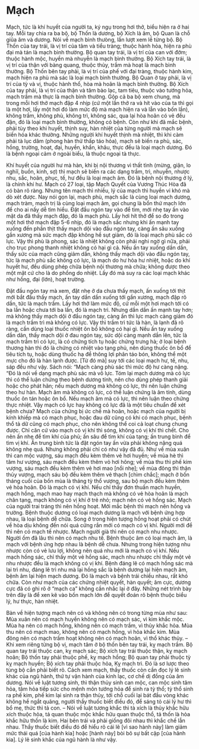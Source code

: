 # Mạch

Mạch, tức là khí huyết của người ta, ký ngụ trong hơi thở, biểu hiện ra ở hai tay. Mỗi tay chia ra ba bộ, bộ Thốn là dương, bộ Xích là âm, bộ Quan là chỗ giũa âm và dương. Nói về mạch bình thưòng, lần lượt xem lề từng bộ. Bộ Thốn của tay trái, là vị trí của tâm và tiểu tràng; thuộc hành hỏa, hiện ra phù đại mà tán là mạch bình thường. Bộ quan tay trái, là vị trí của can với đởm; thuộc hành mộc, huyền mà nhuyễn là mạch bình thường. Bộ Xích tay trái, là vị trí của thận với bàng quang, thuộc thủy, trầm mà hoạt là mạch bình thường. Bộ Thốn bên tay phải, là vị trí của phế với đại tràng, thuộc hành kim, mạch hiện ra phù mà sác là loại mạch bình thường. Bộ Quan ở tay phải, là vị trí của tỳ và vị, thuộc hành thổ, hòa mà hoãn là mạch bình thường. Bộ Xích của tay phải, là vị trí của thận và tâm bào lạc, tam tiêu, thuộc vào tướng hỏa, mạch trầm mà thực là mạch bình thường. Gộp cả ba bộ xem chung, mà trong mỗi hơi thở mạch đập 4 nhịp (cứ một lần thở ra và hít vào của ta thì gọi là một hơi, lấy một hơi đó làm mức độ mà mạch hiện ra và lẫn vào bốn lần), không trầm, không phù, không trì, không sác, qua lại hòa hoãn có vẻ đều đặn, đó là loại mạch bình thường, không có bệnh. Còn như khi đã mắc bệnh, phải tùy theo khi huyết, thịnh suy, hàn nhiệt của từng người mà mạch sẽ biến hóa khác thường. Những người khí huyết thịnh mà nhiệt, thì khi càm phải tà lục dâm (phong hàn thử thấp táo hỏa), mạch sẽ biến ra phù, sác, hồng, trường, hoạt, đại, huyền, khẩn, khâu, thực đều là loại mạch dương. Đó là bệnh ngoại cảm ở ngoài biểu, là thuộc ngoại tà thực.

Khí huyết của người hư mà hàn, khi bị nội thương vì thất tình (mừng, giận, lo nghỉĩ, buồn, kinh, sợ) thì mạch sẽ biến ra các dạng trầm, trì, nhuyễn, nhược nhu, sắc, hoãn, phục, tế, hư đều là loại mạch âm. Đó là bệnh nội thương ở lý, là chính khí hư. Mạch có 27 loại, tập Mạch Quyết của Vương Thúc Hòa đã có bàn rõ ràng. Nhưng tên mạch thì nhiều, lý của mạch thì huyền vi khó mà dò xét được. Nay nói gọn lại, mạch phù, mạch sắc là cùng loại mạch dương, mạch tràm, mạch trị là cùng loại mạch âm, gọi chung là bổn thứ mạch lớn để cho ai nấy dễ tìm hiểu. Đặt đầu ngón tay vào để tìm, mới nhẹ tay ấn vào mặt da đã thấy mạch đập, đó là mạch phù. Lấy hơi hít thở để so đo trong một hơi thở mạch đập 5-6 nhịp, đó là mạch sắc nhưng khi ấn mạnh tay xuống đến phần thịt thấy mạch dội vào đầu ngón tay, càng ấn sâu xuống gần xương mà sức mạch đập không hề sụt giảm, đó là loại mạch phù sắc có lực. Vậy thì phù là phong, sác là nhiệt không còn phải nghi ngờ gì nữa, phải cho trục phong thanh nhiệt không có hại gì cả. Nếu ấn tay xuống dần dần, thấy sức của mạch cũng giảm dần, không thấy mạch dội vào đầu ngón tay, tức là mạch phù sắc không có lực, là mạch do hư hỏa hư nhiệt, hoặc do khí huyết hư, đều dùng phép chữa bệnh nội thương mà chữa; không được theo một mặt cứ cho là do phồng do nhiệt. Lấy đó mà suy ra các loại mạch khác như hồng, đại (lớn), hoạt trường.

Đặt đầu ngón tay mà xem, đặt nhẹ ở da chưa thấy mạch, ấn xuống tới thịt mới bắt đầu thấy mạch, ấn tay dần dần xuống tới gần xương, mạch đập rõ dần, tức là mạch trầm. Lấy hơi thở làm mức độ, cứ mỗi một hơi mạch tới có ba lần hoặc chưa tới ba lần, đó là mạch trì. Nhưng dần dần ấn mạnh tay hơn; mà không thấy mạch dội ở đầu ngón tay, càng ấn thì lực mạch càng giảm đó là mạch trầm trì mà không có lực. Vậy thì trầm trì tức là hàn, là lạnh đã rõ ràng, cần dùng loại thuốc nhiệt ôn bổ không có hại gì. Nếu ấn tay xuống dần dãn, thấy mạch dội ở đau ngón tay, sức dội càng mạnh dần lên, tức là mạch trầm trì có lực, là có chứng tích tụ hoặc chứng trưng hà; ở loại bệnh thương hàn thì đó là chứng có nhiệt vào tạng phủ, nên dùng thuốc ôn bổ để tiêu tích tụ, hoặc dùng thuốc hạ để thông lợi phân táo bón, không thể một mực cho đó là hàn lạnh được. [Từ đó mà] suy tới các loại mạch hư, tế, nhu, sáp đều như vậy. Sách nói: “Mạch càng phù sác thì mức độ hư càng nặng. “Đó là nói về dạng mạch phù sác mà vô lực. Tóm lại mạch dương mà có lực thì có thể luận chứng theo bệnh dương tính, nên cho dùng phép thanh giải hoặc cho phát hãn; nếu mạch dương mà không có lực, thì nên luận chứng theo hư hàn. Mạch âm mà không có lực, có thể luận chứng là âm tính, dùng thuốc ôn tán hoặc ôn bổ. Nếu mạch âm mà có lực, thì nên luận theo chứng thực nhiệt. Vậy mạch có lực hay không có lực đã là một tiêu chuẩn để xét bệnh chưa? Mạch của chứng bị ức chế mà hoãn, hoặc mạch của người bị kính khiếp mà có mạch phục, hoặc đau dữ cũng có khi có mạch phục, bệnh thổ tả dữ cũng có mạch phục, cho nên không thể coi cả loạt chung chung được. Chỉ căn cứ vào mạch có vị khí thì sóng, không có vị khí thì chết. Cho nên ấn nhẹ để tìm khí của phủ; ấn sâu để tìm khí của tạng; ấn trung bình để tìm vị khí. Ấn trung bình tức là đặt ngón tay ấn vừa phải không nặng quá không nhẹ quá. Nhưng không phải chỉ có như vậy đã đủ. Như về mùa xuân thì can mộc vượng, sáu mạch đều kèm thêm vẻ hơi huyền; về mùa hè thì tâm hư vượng, sáu mạch đều kèm thêm vỏ hơi hông; về mùa thu thì phế kim vượng, sáu mạch đều kèm thêm vẻ hơi mao [nổi nhẹ]; về mùa đông thì thận thủy vượng, mạch sáu bộ đều kèm thêm vẻ thạch [chìm chắc]; mạch ở bốn tháng cuối của bốn mùa là tháng tỳ thổ vượng, sau bộ mạch đều kèm thêm vẻ hòa hoãn. Đó là mạch có vị khí. Nếu chỉ thấy đơn thuần mạch huyền, mạch hồng, mạch mao hay mạch thạch mà không có vẻ hòa hoãn là mạch chân tạng, mạch không có vị khí ở trẻ nhỏ; mạch nên có vẻ hồng sác. Mạch của người trai tráng thì nên hồng hoạt. Mới mắc bệnh thì mạch nên hồng và trường. Bệnh thuộc dương có loại mạch dương là mạch với bệnh ứng hợp nhau, là loại bệnh dễ chữa. Song ở trong hiện tượng hồng hoạt phải có chút về hòa dịu không đến nói quá cứng rắn mới có mạch có vị khí. Người mới để thì nên có mạch tế nhược. Mạch người già thì nên có mạch nhu nhược. Người ốm đã lâu thì nên có mạch nhu tế. Bệnh thuộc âm có loại mạch âm, là mạch với bệnh ứng hợp nhau là bệnh dễ chưa. Nhưng trong hiện tượng nhu nhược còn có vẻ lưu lợi, không nên quá nhu mới là mạch có vị khí. Nếu mạch hồng sác, chỉ thấy một vẻ hồng sác, mạch nhu nhược chỉ thấy một vẻ nhu nhược đều là mạch không có vị khí. Bệnh đáng lẽ có mạch hồng sác mà lại trì nhu, đáng lẽ trì nhu mà lại hồng sắc là bệnh dương lại hiện mạch âm, bệnh âm lại hiện mạch dương. Đó là mạch và bệnh trái chiều nhau, rất khó chữa. Còn như mạch của các chứng nhiệt quyết, hàn quyết; âm cực, dương cực đã có ghi rõ ở “mạch ca” không cần nhắc lại ở đây. Những nét trình bày trên đây là để xen kẽ vào bốn mạch lớn để quyết đoán rõ bệnh thuộc biểu lý, hư thực, hàn nhiệt.

Bàn về hiện tượng mạch nên có và không nên có trong từng mùa như sau: Mùa xuân nên có mạch huyền không nên có mạch sác, vì kim khắc mộc. Mùa hạ nên có mạch hồng, không nên có mạch trầm, vì thủy khắc hỏa. Mùa thu nên có mạch mao, không nên có mạch hồng, vì hỏa khắc kim. Mùa đông nên có mạch trầm hoạt không nên có mạch hoãn, vì thổ khác thủy. – Khi xem riêng từng bộ vị, mạch tâm ở bộ thốn bên tay trái, kỵ mạch trầm. Bộ quan tay trái thuộc can, kỵ mạch sác; Bộ xích tay trái thuộc thận, kỵ mạch hoãn; Bộ thốn tay phải thuộc phế, kỵ mạch hồng; Bộ quan tay phải thuộc tỳ kỵ mạch huyền; Bộ xích tay phải thuộc hỏa, Kỵ mạch trì. Đó là sơ lược theo tùng bộ cần phải biết rõ. Cách xem mạch, thầy thuốc còn cần đọc lý lẽ sinh khác của ngũ hành, thứ tự vận hành của kinh lạc, cơ chế dị đồng của âm dương. Nói về luật tương sinh, thì thận thủy sinh can mộc, can mộc sinh tâm hỏa, tâm hỏa tiếp sức cho mệnh môn tướng hỏa để sinh ra tỳ thổ; tỳ thổ sinh ra phế kim, phế kim lại sinh ra thận thủy, tới chỗ cuối lại bát đầu vòng khác không hề ngắt quãng, người thầy thuốc biết điều đó, để sáng tỏ cái lý hư thì bổ mẹ, thức thì tả con. – Nói về luật tương khắc thì tà xích là thủy khắc hữu xích thuộc hỏa, tả quan thuộc mộc khắc hữu quan thuộc thổ, tả thốn là hỏa khắc hữu thốn là kim. Hai bên trái và phải giống đôi nhau thì khắc chế lẫn nhau. Thầy thuốc biết điều đó để hiểu rõ cái lẽ [vì sao hành này] làm giảm mức thái quá [của hành kia] hoặc [hành này] bòi bô sự bất cập [của hãnh kia]. Lý lẽ sinh khắc của ngũ hành là như vậy.

